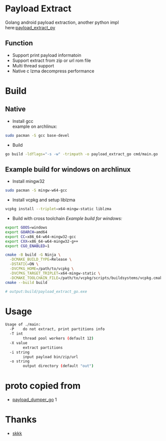 # Payload Extract
Golang android payload extraction, another python impl here:[payload_extract_py](https://github.com/affggh/payload_extract_py)
## Function
- Support print payload informatoin
- Support extract from zip or url rom file
- Multi thread support
- Native c lzma decompress performance
# Build
## Native
- Install gcc    
example on archlinux:
```sh
sudo pacman -S gcc base-devel
```
- Build
```sh
go build -ldflags="-s -w" -trimpath -o payload_extract_go cmd/main.go
```

## Example build for windows on archlinux

- Install mingw32    
```sh
sudo pacman -S mingw-w64-gcc
```
- Install vcpkg and setup liblzma
```sh
vcpkg install --triplet=x64-mingw-static liblzma
```
- Build with cross toolchain
_Example build for windows:_    
```sh
export GOOS=windows
export GOARCH=amd64
export CC=x86_64-w64-mingw32-gcc
export CXX=x86_64-w64-mingw32-g++
export CGO_ENABLED=1

cmake -B build -G Ninja \
  -DCMAKE_BUILD_TYPE=Release \
  -DSTATIC=ON \
  -DVCPKG_HOME=/path/to/vcpkg \
  -DVCPKG_TARGET_TRIPLET=x64-mingw-static \
  -DCMAKE_TOOLCHAIN_FILE=/path/to/vcpkg/scripts/buildsystems/vcpkg.cmake
cmake --build build

# output:build/payload_extract_go.exe
```

# Usage
```sh
Usage of ./main:
  -P    do not extract, print partitions info
  -T int
        thread pool workers (default 12)
  -X value
        extract partitions
  -i string
        input payload bin/zip/url
  -o string
        output directory (default "out")
```

# proto copied from
- [payload_dumper_go](https://github.com/ssut/payload-dumper-go/blob/main/update_metadata.proto)
1
# Thanks
- [skkk](https://github.com/sekaiacg)
